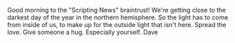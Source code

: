 Good morning to the "Scripting News" braintrust! We're getting close to the darkest day of the year in the northern hemisphere. So the light has to come from inside of us, to make up for the outside light that isn't here. Spread the love. Give someone a hug. Especially yourself. Dave
